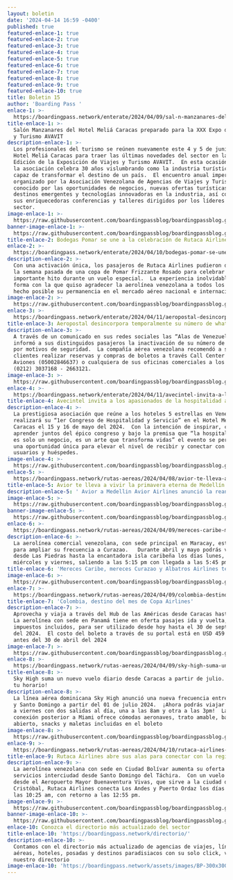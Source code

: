 ```yaml
---
layout: boletin
date: '2024-04-14 16:59 -0400'
published: true
featured-enlace-1: true
featured-enlace-2: true
featured-enlace-3: true
featured-enlace-4: true
featured-enlace-5: true
featured-enlace-6: true
featured-enlace-7: true
featured-enlace-8: true
featured-enlace-9: true
featured-enlace-10: true
title: Boletin 15
author: 'Boarding Pass '
enlace-1: >-
  https://boardingpass.network/enterate/2024/04/09/sal-n-manzanares-del-hotel-meli-caracas-preparado-para-la-xxx-expo-de-viajes-y-turismo-avavit/
title-enlace-1: >-
  Salón Manzanares del Hotel Meliá Caracas preparado para la XXX Expo de Viajes
  y Turismo AVAVIT
description-enlace-1: >-
  Los profesionales del turismo se reúnen nuevamente este 4 y 5 de junio en el
  Hotel Meliá Caracas para traer las últimas novedades del sector en la XXX
  Edición de la Exposición de Viajes y Turismo AVAVIT.  En esta ocasión especial
  la asociación celebra 30 años vislumbrando como la industria turística es
  capaz de transformar el destino de un país.  El encuentro anual imperdible
  organizado por la Asociación Venezolana de Agencias de Viajes y Turismo es
  conocido por las oportunidades de negocios, nuevas ofertas turísticas,
  destinos emergentes y tecnologías innovadoras en la industria, así como por
  sus enriquecedoras conferencias y talleres dirigidos por los líderes del
  sector.
image-enlace-1: >-
  https://raw.githubusercontent.com/boardingpassblog/boardingpassblog.github.io/main/avavit.png
banner-image-enlace-1: >-
  https://raw.githubusercontent.com/boardingpassblog/boardingpassblog.github.io/main/assets/images/Banner-Enterate.jpg
title-enlace-2: Bodegas Pomar se une a la celebración de Rutaca Airlines.
enlace-2: >-
  https://boardingpass.network/enterate/2024/04/10/bodegas-pomar-se-une-a-la-celebraci-n-de-rutaca-airlines/
description-enlace-2: >-
  Con una activación única, los pasajeros de Rutaca Airlines pudieron disfrutar
  la semana pasada de una copa de Pomar Frizzante Rosado para celebrar este
  importante hito durante un vuelo especial.  La experiencia inolvidable fue la
  forma con la que quiso agradecer la aerolínea venezolana a todos los que han
  hecho posible su permanencia en el mercado aéreo nacional e internacional.
image-enlace-2: >-
  https://raw.githubusercontent.com/boardingpassblog/boardingpassblog.github.io/main/assets/images/Rutaca-Pomar.jpg
enlace-3: >-
  https://boardingpass.network/enterate/2024/04/11/aeropostal-desincorpora-temporalmente-su-n-mero-de-whatsapp/
title-enlace-3: Aeropostal desincorpora temporalmente su número de whatsapp
description-enlace-3: >-
  A través de un comunicado en sus redes sociales las “Alas de Venezuela”
  informó a sus distinguidos pasajeros la inactivación de su número de WhatsApp
  por motivos de seguridad.  La compañía aérea venezolana recomendó a sus
  clientes realizar reservas y compras de boletos a través Call Center 0500
  Aviones (05002846637) o cualquiera de sus oficinas comerciales a los teléfonos
  (0212) 3037168 - 2663121.
image-enlace-3: >-
  https://raw.githubusercontent.com/boardingpassblog/boardingpassblog.github.io/main/assets/images/aeropostal.png
enlace-4: >-
  https://boardingpass.network/enterate/2024/04/11/avecintel-invita-a-los-apasionados-de-la-hospitalidad-a-un-viaje-transformador/
title-enlace-4: Avecintel invita a los apasionados de la hospitalidad a un viaje transformador
description-enlace-4: >-
  La prestigiosa asociación que reúne a los hoteles 5 estrellas en Venezuela,
  realizará su “1er Congreso de Hospitalidad y Servicio” en el Hotel Melía
  Caracas el 15 y 16 de mayo del 2024.  Con la intención de inspirar, conectar y
  aprender juntos del épico congreso y bajo la premisa que “la hospitalidad no
  es solo un negocio, es un arte que transforma vidas” el evento se perfila como
  una oportunidad única para elevar el nivel de recibir y conectar con clientes,
  usuarios y huéspedes.
image-enlace-4: >-
  https://raw.githubusercontent.com/boardingpassblog/boardingpassblog.github.io/main/avecintel%20congreso.png
enlace-5: >-
  https://boardingpass.network/rutas-aereas/2024/04/08/avior-te-lleva-a-vivir-la-primavera-eterna-de-medell-n/
title-enlace-5: Avior te lleva a vivir la primavera eterna de Medellín.
description-enlace-5: ' Avior a Medellin Avior Airlines anunció la reanudación de sus vuelos entre Caracas y Medellín a partir del 9 de mayo.  Luego de cuatro años de ausencia en el mercado aéreo colombiano post pandemia, la aerolínea venezolana este año inicia su segunda ruta al país cafetero.'
image-enlace-5: >-
  https://raw.githubusercontent.com/boardingpassblog/boardingpassblog.github.io/main/assets/images/Avior-Medellin.jpg
banner-image-enlace-5: >-
  https://raw.githubusercontent.com/boardingpassblog/boardingpassblog.github.io/main/assets/images/Banner-Rutas.jpg
enlace-6: >-
  https://boardingpass.network/rutas-aereas/2024/04/09/mereces-caribe-mereces-curazao-y-albatros-airlines-te-lleva-volando/
description-enlace-6: >-
  La aerolínea comercial venezolana, con sede principal en Maracay, está lista
  para ampliar su frecuencia a Curazao.   Durante abril y mayo podrás viajar
  desde Las Piedras hasta la encantadora isla caribeña los días lunes, martes,
  miércoles y viernes, saliendo a las 5:15 pm con llegada a las 5:45 pm.
title-enlace-6: 'Mereces Caribe, mereces Curazao y Albatros Airlines te lleva volando'
image-enlace-6: >-
  https://raw.githubusercontent.com/boardingpassblog/boardingpassblog.github.io/main/assets/images/Albatros-Curazao.jpg
enlace-7: >-
  https://boardingpass.network/rutas-aereas/2024/04/09/colombia-destino-del-mes-de-copa-airlines/
title-enlace-7: 'Colombia, destino del mes de Copa Airlines'
description-enlace-7: >-
  Aprovecha y viaja a través del Hub de las Américas desde Caracas hasta Bogotá!
  La aerolínea con sede en Panamá tiene en oferta pasajes ida y vuelta, con
  impuestos incluidos, para ser utilizado desde hoy hasta el 30 de septiembre
  del 2024.  El costo del boleto a través de su portal está en USD 459 comprado
  antes del 30 de abril del 2024
image-enlace-7: >-
  https://raw.githubusercontent.com/boardingpassblog/boardingpassblog.github.io/main/assets/images/copa%20airlines.png
enlace-8: >-
  https://boardingpass.network/rutas-aereas/2024/04/09/sky-high-suma-un-nuevo-vuelo-diario-desde-caracas-a-partir-de-julio-escoge-tu-horario/
title-enlace-8: >-
  Sky High suma un nuevo vuelo diario desde Caracas a partir de julio. ¡Escoge
  tu horario!
description-enlace-8: >-
  La línea aérea dominicana Sky High anunció una nueva frecuencia entre Caracas
  y Santo Domingo a partir del 01 de julio 2024.  ¡Ahora podrás viajar de lunes
  a viernes con dos salidas al día, una a las 8am y otra a las 3pm!  La ruta con
  conexión posterior a Miami ofrece cómodas aeronaves, trato amable, bar
  abierto, snacks y maletas incluidas en el boleto
image-enlace-8: >-
  https://raw.githubusercontent.com/boardingpassblog/boardingpassblog.github.io/main/skyhigh.png
enlace-9: >-
  https://boardingpass.network/rutas-aereas/2024/04/10/rutaca-airlines-abre-sus-alas-para-conectar-con-la-regi-n-andina/
title-enlace-9: Rutaca Airlines abre sus alas para conectar con la región andina
description-enlace-9: >-
  La aerolínea venezolana con sede en Ciudad Bolívar aumenta su oferta de
  servicios interciudad desde Santo Domingo del Táchira.  Con un vuelo semanal
  desde el Aeropuerto Mayor Buenaventura Vivas, que sirve a la ciudad de San
  Cristóbal, Rutaca Airlines conecta Los Andes y Puerto Ordaz los días sábados a
  las 10:25 am, con retorno a las 12:55 pm.
image-enlace-9: >-
  https://raw.githubusercontent.com/boardingpassblog/boardingpassblog.github.io/main/assets/images/Rutaca-PZO.jpg
banner-image-enlace-10: >-
  https://raw.githubusercontent.com/boardingpassblog/boardingpassblog.github.io/main/assets/images/Banner_Directorio.jpg
enlace-10: Conozca el directorio más actualizado del sector
title-enlace-10: 'https://boardingpass.network/directorio/'
description-enlace-10: >-
  Contamos con el directorio más actualizado de agencias de viajes, líneas
  aéreas, hoteles, posadas y destinos paradisiacos con su solo click, visitando
  nuestro directorio
image-enlace-10: 'https://boardingpass.network/assets/images/BP-300x300.jpg'
---
```

